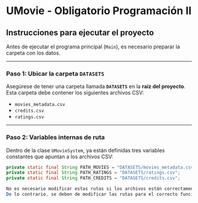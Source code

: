 # UMovie - Obligatorio Programación II

## Instrucciones para ejecutar el proyecto

Antes de ejecutar el programa principal (`Main`), es necesario preparar la carpeta con los datos.

---

### Paso 1: Ubicar la carpeta `DATASETS`

Asegúrese de tener una carpeta llamada **`DATASETS`** en la **raíz del proyecto**. Esta carpeta debe contener los siguientes archivos CSV:

- `movies_metadata.csv`
- `credits.csv`
- `ratings.csv`

---

### Paso 2: Variables internas de ruta

Dentro de la clase `UMovieSystem`, ya están definidas tres variables constantes que apuntan a los archivos CSV:

```java
private static final String PATH_MOVIES = "DATASETS/movies_metadata.csv";
private static final String PATH_RATINGS = "DATASETS/ratings.csv";
private static final String PATH_CREDITS = "DATASETS/credits.csv";

No es necesario modificar estas rutas si los archivos están correctamente ubicados en la carpeta DATASETS.
De lo contrario, se deben de modificar las rutas para el correcto funcionamiento del programa.